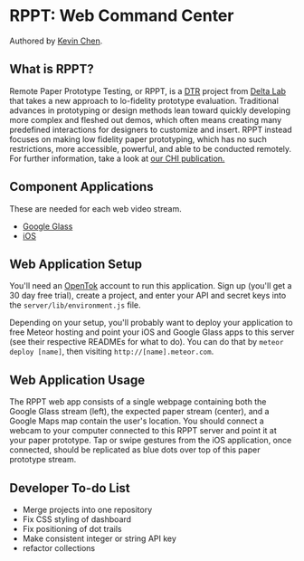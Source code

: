 RPPT: Web Command Center
===========================
Authored by [Kevin Chen](http://kevinchen.ninja).

## What is RPPT?
Remote Paper Prototype Testing, or RPPT, is a [DTR](http://dtr.meteor.com) project from [Delta Lab](https://delta.northwestern.edu) that takes a new approach to lo-fidelity prototype evaluation. Traditional advances in prototyping or design methods lean toward quickly developing more complex and fleshed out demos, which often means creating many predefined interactions for designers to customize and insert. RPPT instead focuses on making low fidelity paper prototyping, which has no such restrictions, more accessible, powerful, and able to be conducted remotely. For further information, take a look at [our CHI publication.](http://dl.acm.org/citation.cfm?id=2702423)

## Component Applications
These are needed for each web video stream.
 * [Google Glass](https://github.com/NUDelta/remote-paper-prototyper-gdk)
 * [iOS](https://github.com/NUDelta/remote-paper-prototyper-ios)

## Web Application Setup
You'll need an [OpenTok](https://tokbox.com/developer/) account to run this application. Sign up (you'll get a 30 day free trial), create a project, and enter your API and secret keys into the `server/lib/environment.js` file.

Depending on your setup, you'll probably want to deploy your application to free Meteor hosting and point your iOS and Google Glass apps to this server (see their respective READMEs for what to do). You can do that by `meteor deploy [name]`, then visiting `http://[name].meteor.com`.

## Web Application Usage
The RPPT web app consists of a single webpage containing both the Google Glass stream (left), the expected paper stream (center), and a Google Maps map contain the user's location. You should connect a webcam to your computer connected to this RPPT server and point it at your paper prototype. Tap or swipe gestures from the iOS application, once connected, should be replicated as blue dots over top of this paper prototype stream.

## Developer To-do List
 * Merge projects into one repository
 * Fix CSS styling of dashboard
 * Fix positioning of dot trails
 * Make consistent integer or string API key
 * refactor collections
